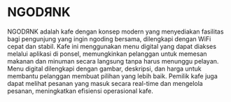 # NGODЯNK

NGODЯNK adalah kafe dengan konsep modern yang menyediakan fasilitas bagi pengunjung yang ingin ngoding bersama, dilengkapi dengan WiFi cepat dan stabil. Kafe ini menggunakan menu digital yang dapat diakses melalui aplikasi di ponsel, memungkinkan pelanggan untuk memesan makanan dan minuman secara langsung tanpa harus menunggu pelayan. Menu digital dilengkapi dengan gambar, deskripsi, dan harga untuk membantu pelanggan membuat pilihan yang lebih baik. Pemilik kafe juga dapat melihat pesanan yang masuk secara real-time dan mengelola  pesanan, meningkatkan efisiensi operasional kafe.

